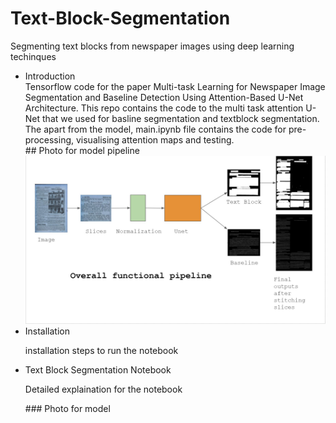 # Text-Block-Segmentation
Segmenting text blocks from newspaper images using deep learning techinques

<ul>
  <li> Introduction </li>
  Tensorflow code for the paper Multi-task Learning for Newspaper Image Segmentation and Baseline Detection Using Attention-Based U-Net Architecture. This repo contains the code to the multi task attention U-Net that we used for basline segmentation and textblock segmentation. The apart from the model, main.ipynb file contains the code for pre-processing,
  visualising attention maps and testing.
  </br>
  ## Photo for model pipeline 
  <br>
   <img src="Results/pipeline.JPG" width="800" title="Model Pipeline">
  <br>
  <li> Installation </li>
  <p> installation steps to run the notebook </p>
  <li>Text Block Segmentation Notebook</li>
  <p>Detailed explaination for the notebook</p>
  ### Photo for model 
</ul>
